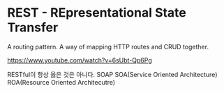 # REST - REpresentational State Transfer

A routing pattern. A way of mapping HTTP routes and CRUD together.

https://www.youtube.com/watch?v=6sUbt-Qp6Pg

RESTful이 항상 옳은 것은 아니다. 
SOAP SOA(Service Oriented Architecture) ROA(Resource Oriented Architecutre)
